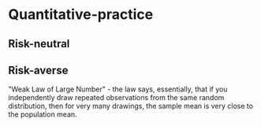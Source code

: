 # Quantitative-practice
## Risk-neutral
## Risk-averse
"Weak Law of Large Number" - the law says, essentially, that if you independently draw repeated observations from the same random distribution, then for very many drawings, the sample mean is very close to the population mean.

